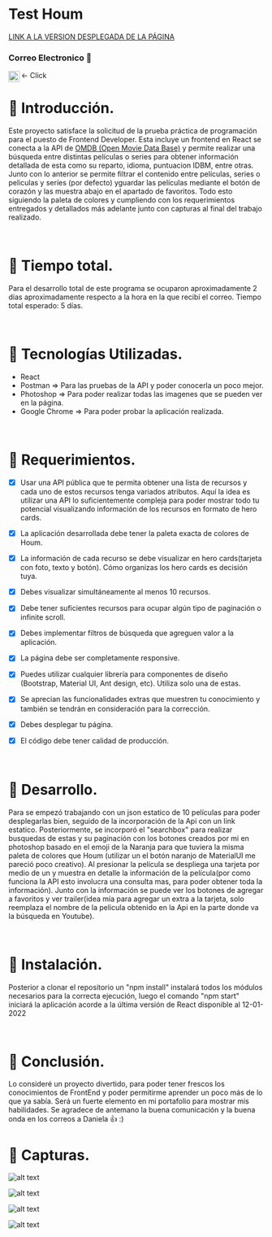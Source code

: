 # Test Houm


[LINK A LA VERSION DESPLEGADA DE LA PÁGINA](https://wonderful-shaw-5ec261.netlify.app/)


### Correo Electronico :leaves:
 <- Click [<img align="left" alt="rcuevaspantoja | Gmail" width="22px" src="https://cdn.jsdelivr.net/npm/simple-icons@3.5.0/icons/gmail.svg" />][Gmail]
<br />

# :bookmark_tabs: Introducción.

Este proyecto satisface la solicitud de la prueba práctica de programación para el puesto de Frontend Developer. Esta incluye un frontend en React se conecta a la API de [OMDB (Open Movie Data Base)](http://www.omdbapi.com/) y permite realizar una búsqueda entre distintas películas o series para obtener información detallada de esta como su reparto, idioma, puntuacion IDBM, entre otras.
Junto con lo anterior se permite filtrar el contenido entre películas, series o peliculas y seríes (por defecto) yguardar las películas mediante el botón de corazón y las muestra abajo en el apartado de favoritos. Todo esto siguiendo la paleta de colores y cumpliendo con los requerimientos entregados y detallados más adelante junto con capturas al final del trabajo realizado.

<br />

# :bookmark_tabs: Tiempo total.

Para el desarrollo total de este programa se ocuparon aproximadamente 2 días aproximadamente respecto a la hora en la que recibí el correo.
Tiempo total esperado: 5 días.

<br />

# :bookmark_tabs: Tecnologías Utilizadas.

 - React
 - Postman => Para las pruebas de la API y poder conocerla un poco mejor.
 - Photoshop => Para poder realizar todas las imagenes que se pueden ver en la página.
 - Google Chrome => Para poder probar la aplicación realizada.

<br />

# :bookmark_tabs: Requerimientos.

 - [x] Usar una API pública que te permita obtener una lista de recursos y cada uno de estos recursos tenga variados atributos. Aquí la idea es utilizar una API lo suficientemente compleja para poder mostrar todo tu potencial visualizando información de los recursos en formato de hero cards.
 - [x] La aplicación desarrollada debe tener la paleta exacta de colores de Houm.
 - [x] La información de cada recurso se debe visualizar en hero cards(tarjeta con foto, texto y botón). Cómo organizas los hero cards es decisión tuya.
 - [x] Debes visualizar simultáneamente al menos 10 recursos.
 - [x] Debe tener suficientes recursos para ocupar algún tipo de paginación o infinite scroll.
 - [x] Debes implementar filtros de búsqueda que agreguen valor a la aplicación.
 - [x] La página debe ser completamente responsive.
 - [x] Puedes utilizar cualquier librería para componentes de diseño (Bootstrap, Material UI, Ant design, etc). Utiliza solo una de estas.
 - [x] Se aprecian las funcionalidades extras que muestren tu conocimiento y también se tendrán en consideración para la corrección.
 - [x] Debes desplegar tu página.
 - [x] El código debe tener calidad de producción.
  

<br />


# :bookmark_tabs: Desarrollo.

Para se empezó trabajando con un json estatico de  10 películas para poder desplegarlas bien, seguido de la incorporación de la Api con un link estatico. Posteriormente, se incorporó el "searchbox" para realizar busquedas de estas y su paginación con los botones creados por mi en photoshop basado en el emoji de la Naranja para que tuviera la misma paleta de colores que Houm (utilizar un el botón naranjo de MaterialUI me pareció poco creativo). Al presionar la película se despliega una tarjeta por medio de un <Model/> y muestra en detalle la información de la película(por como funciona la API esto involucra una consulta mas, para poder obtener toda la información). Junto con la información se puede ver los botones de agregar a favoritos y ver trailer(idea mía para agregar un extra a la tarjeta, solo reemplaza el nombre de la pelicula obtenido en la Api en la parte donde va la búsqueda en Youtube).

<br />

# :bookmark_tabs: Instalación.

Posterior a clonar el repositorio un "npm install" instalará todos los módulos necesarios para la correcta ejecución, luego el comando "npm start" iniciará la aplicación acorde a la última versión de React disponible al 12-01-2022

<br />

# :bookmark_tabs: Conclusión.

Lo consideré un proyecto divertido, para poder tener frescos los conocimientos de FrontEnd y poder permitirme aprender un poco más de lo que ya sabía. Será un fuerte elemento en mi portafolio para mostrar mis habilidades. Se agradece de antemano la buena comunicación y la buena onda en los correos a Daniela 👍 :) 

# :bookmark_tabs: Capturas.

![alt text](https://github.com/rcuevaspantoja/testhoum/blob/main/src/imagenes/Capturas/captura_todo.png?raw=true)

![alt text](https://github.com/rcuevaspantoja/testhoum/blob/main/src/imagenes/Capturas/captura_todo2.png?raw=true)

![alt text](https://github.com/rcuevaspantoja/testhoum/blob/main/src/imagenes/Capturas/captura_todo3.png?raw=true)

![alt text](https://github.com/rcuevaspantoja/testhoum/blob/main/src/imagenes/Capturas/captura_peliculaSeleccionada.png?raw=true)

<br />


[Gmail]: mailto:rcuevaspantoja@gmail.com
